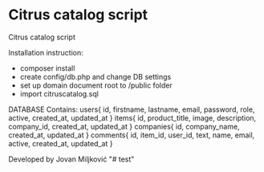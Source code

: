 # Citrus catalog script
Citrus catalog script

Installation instruction:

  - composer install
  - create config/db.php and change DB settings
  - set up domain document root to /public folder
  - import citruscatalog.sql
  
  DATABASE Contains:
  users{ id, firstname, lastname, email, password, role, active, created_at, updated_at }
  items{ id, product_title, image, description, company_id, created_at, updated_at }
  companies{ id, company_name, created_at, updated_at }
  comments{ id, item_id, user_id, text, name, email, active, created_at, updated_at }
  
Developed by Jovan Miljković
"# test" 
